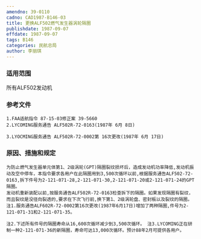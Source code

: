 ```yaml
---
amendno: 39-0110
cadno: CAD1987-B146-03
title: 更换ALF502燃气发生器涡轮隔圈
publishdate: 1987-09-07
effdate: 1987-09-07
tags: B146
categories: 民航总局
author: 李丽琪
---
```


### 适用范围 
所有ALF502发动机

### 参考文件
    1.FAA适航指令 87-15-03修正案 39-5660 
    2.LYCOMING服务通告 ALF502R-72-0163(1987年 6月 8日) 

    3.LYOCMING服务通告 ALF502R-72-0002第 16次更改(1987年 6月 17日) 

### 原因、措施和规定 
    为防止燃气发生器单元体第1、2级涡轮(GPT)隔圈裂纹损坏后，造成发动机功率降低,发动机振动及空中停车，本指令要求各用户在此隔圈用到3,500次循环以前,根据服务通告ALF502-72-0163,拆下件号为2-121-071-28,2-121-071-30,2-121-071-20或2-121-071-24的GPT隔圈。 
    发动机重新装配以前,按服务通告ALF502R-72-0163检查拆下的隔圈。如果发现隔圈有裂纹，而且裂纹是没径向裂透的,要求在下次飞行前,换下第1、2级涡轮盘、密封板以及裂纹的隔圈。 
    注1.服务通告ALF602R-72-0002第16次更改(1987年6月17日)增加了两种隔圈,件号为2-121-071-31和2-121-071-35。 
    
    注2.下述所有件号的隔圈寿命从16,600次循环减少到3,500次循环。 注3.LYCOMING正在研制一种2-121-071-36的新隔圈，寿命可达13,000次循环。预计88年2月可提供各用户。
